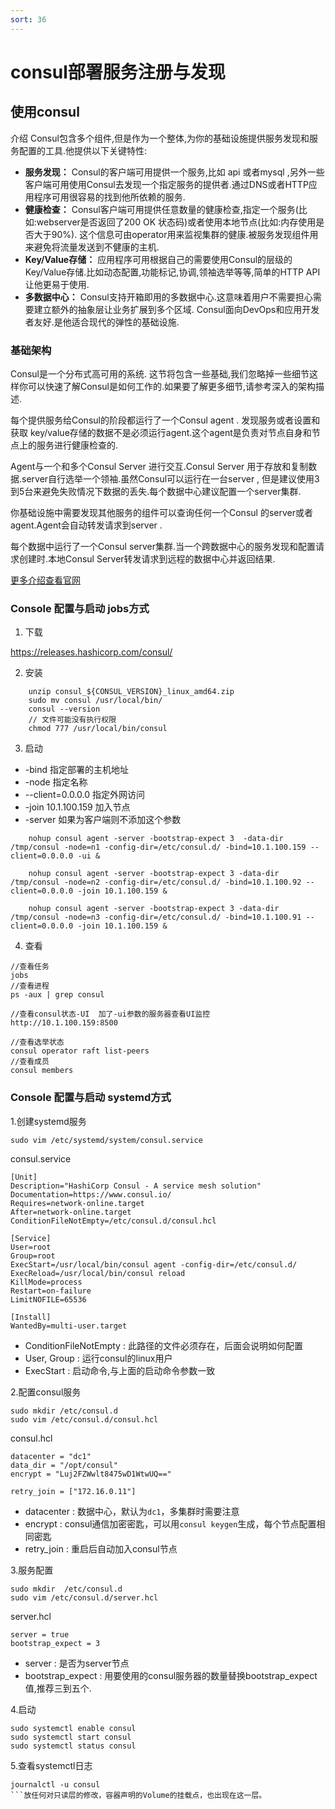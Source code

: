 ```yaml
---
sort: 36
---
```

# consul部署服务注册与发现
## 使用consul
介绍
Consul包含多个组件,但是作为一个整体,为你的基础设施提供服务发现和服务配置的工具.他提供以下关键特性:

- **服务发现：** Consul的客户端可用提供一个服务,比如 api 或者mysql ,另外一些客户端可用使用Consul去发现一个指定服务的提供者.通过DNS或者HTTP应用程序可用很容易的找到他所依赖的服务. 
- **健康检查：** Consul客户端可用提供任意数量的健康检查,指定一个服务(比如:webserver是否返回了200 OK 状态码)或者使用本地节点(比如:内存使用是否大于90%). 这个信息可由operator用来监视集群的健康.被服务发现组件用来避免将流量发送到不健康的主机. 
- **Key/Value存储：** 应用程序可用根据自己的需要使用Consul的层级的Key/Value存储.比如动态配置,功能标记,协调,领袖选举等等,简单的HTTP API让他更易于使用. 
- **多数据中心：** Consul支持开箱即用的多数据中心.这意味着用户不需要担心需要建立额外的抽象层让业务扩展到多个区域. 
Consul面向DevOps和应用开发者友好.是他适合现代的弹性的基础设施. 

### 基础架构
Consul是一个分布式高可用的系统. 这节将包含一些基础,我们忽略掉一些细节这样你可以快速了解Consul是如何工作的.如果要了解更多细节,请参考深入的架构描述.

每个提供服务给Consul的阶段都运行了一个Consul agent . 发现服务或者设置和获取 key/value存储的数据不是必须运行agent.这个agent是负责对节点自身和节点上的服务进行健康检查的.

Agent与一个和多个Consul Server 进行交互.Consul Server 用于存放和复制数据.server自行选举一个领袖.虽然Consul可以运行在一台server , 但是建议使用3到5台来避免失败情况下数据的丢失.每个数据中心建议配置一个server集群.

你基础设施中需要发现其他服务的组件可以查询任何一个Consul 的server或者 agent.Agent会自动转发请求到server .

每个数据中运行了一个Consul server集群.当一个跨数据中心的服务发现和配置请求创建时.本地Consul Server转发请求到远程的数据中心并返回结果.

 [更多介绍查看官网](https://www.consul.io)

### Console 配置与启动 jobs方式

1. 下载

https://releases.hashicorp.com/consul/

2. 安装
 

```
    unzip consul_${CONSUL_VERSION}_linux_amd64.zip
    sudo mv consul /usr/local/bin/
    consul --version
    // 文件可能没有执行权限
    chmod 777 /usr/local/bin/consul
```
3. 启动
 
- -bind 指定部署的主机地址
- -node 指定名称
- --client=0.0.0.0 指定外网访问
- -join 10.1.100.159 加入节点
- -server 如果为客户端则不添加这个参数

```
    nohup consul agent -server -bootstrap-expect 3  -data-dir /tmp/consul -node=n1 -config-dir=/etc/consul.d/ -bind=10.1.100.159 --client=0.0.0.0 -ui &

    nohup consul agent -server -bootstrap-expect 3 -data-dir /tmp/consul -node=n2 -config-dir=/etc/consul.d/ -bind=10.1.100.92 --client=0.0.0.0 -join 10.1.100.159 &

    nohup consul agent -server -bootstrap-expect 3 -data-dir /tmp/consul -node=n3 -config-dir=/etc/consul.d/ -bind=10.1.100.91 --client=0.0.0.0 -join 10.1.100.159 &
```

4. 查看
```
//查看任务
jobs
//查看进程
ps -aux | grep consul

//查看consul状态-UI  加了-ui参数的服务器查看UI监控
http://10.1.100.159:8500

//查看选举状态
consul operator raft list-peers
//查看成员
consul members
```

### Console 配置与启动 systemd方式
1.创建systemd服务

```
sudo vim /etc/systemd/system/consul.service
```

consul.service
```
[Unit]
Description="HashiCorp Consul - A service mesh solution"
Documentation=https://www.consul.io/
Requires=network-online.target
After=network-online.target
ConditionFileNotEmpty=/etc/consul.d/consul.hcl

[Service]
User=root
Group=root
ExecStart=/usr/local/bin/consul agent -config-dir=/etc/consul.d/
ExecReload=/usr/local/bin/consul reload
KillMode=process
Restart=on-failure
LimitNOFILE=65536

[Install]
WantedBy=multi-user.target
```
- ConditionFileNotEmpty : 此路径的文件必须存在，后面会说明如何配置
- User, Group : 运行consul的linux用户
- ExecStart : 启动命令,与上面的启动命令参数一致

2.配置consul服务
```
sudo mkdir /etc/consul.d
sudo vim /etc/consul.d/consul.hcl
```

consul.hcl

```
datacenter = "dc1"
data_dir = "/opt/consul"
encrypt = "Luj2FZWwlt8475wD1WtwUQ=="

retry_join = ["172.16.0.11"]
```
- datacenter : 数据中心，默认为`dc1`，多集群时需要注意
- encrypt : consul通信加密密匙，可以用`consul keygen`生成，每个节点配置相同密匙
- retry_join : 重启后自动加入consul节点
 
3.服务配置
```
sudo mkdir  /etc/consul.d
sudo vim /etc/consul.d/server.hcl
```
server.hcl

```
server = true
bootstrap_expect = 3
```
- server : 是否为server节点
- bootstrap_expect : 用要使用的consul服务器的数量替换bootstrap_expect值,推荐三到五个.

4.启动

```
sudo systemctl enable consul
sudo systemctl start consul
sudo systemctl status consul
```

5.查看systemctl日志
```
journalctl -u consul
```放任何对只读层的修改，容器声明的Volume的挂载点，也出现在这一层。